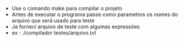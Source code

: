 - Use o comando make para compilar o projeto
- Antes de executar o programa passe como parametros os nomes do arquivo que será usado para teste
- Ja forneci arquivo de teste com algumas expressões
- ex : ./compilador testes/arquivo.txt